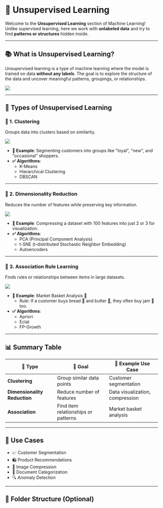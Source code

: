 # 🧠 Unsupervised Learning

Welcome to the **Unsupervised Learning** section of Machine Learning! Unlike supervised learning, here we work with **unlabeled data** and try to find **patterns or structures** hidden inside.

---

## 📚 What is Unsupervised Learning?

Unsupervised learning is a type of machine learning where the model is trained on data **without any labels**. The goal is to explore the structure of the data and uncover meaningful patterns, groupings, or relationships.

<img src="https://media.geeksforgeeks.org/wp-content/uploads/20231124111325/Unsupervised-learning.png" />

---

## 🧩 Types of Unsupervised Learning

### 🔹 1. Clustering

Groups data into clusters based on similarity.

<img src="https://images.datacamp.com/image/upload/v1659712759/Customer_Segmentation_ccf4cfac94.png" />

- **📌 Example**: Segmenting customers into groups like "loyal", "new", and "occasional" shoppers.
- **✅ Algorithms**:
  - K-Means
  - Hierarchical Clustering
  - DBSCAN

---

### 🔹 2. Dimensionality Reduction

Reduces the number of features while preserving key information.

<img src="https://www.sc-best-practices.org/_images/dimensionality_reduction.jpeg" />

- **📌 Example**: Compressing a dataset with 100 features into just 2 or 3 for visualization.
- **✅ Algorithms**:
  - PCA (Principal Component Analysis)
  - t-SNE (t-distributed Stochastic Neighbor Embedding)
  - Autoencoders

---

### 🔹 3. Association Rule Learning

Finds rules or relationships between items in large datasets.

<img src="https://media.licdn.com/dms/image/v2/D5612AQHzuT5mbz42Mw/article-cover_image-shrink_600_2000/article-cover_image-shrink_600_2000/0/1699439045884?e=2147483647&v=beta&t=Z0iHaSMlbqkkGs6bSJ_VYB_SBsxktL6y8VszA8g-JSY" />

- **📌 Example**: Market Basket Analysis 🛒
  - Rule: If a customer buys bread 🍞 and butter 🧈, they often buy jam 🍓 too.
- **✅ Algorithms**:
  - Apriori
  - Eclat
  - FP-Growth

---

## 📊 Summary Table

| 🧩 Type                     | 🎯 Goal                              | 🧪 Example Use Case                |
|----------------------------|--------------------------------------|-----------------------------------|
| **Clustering**             | Group similar data points            | Customer segmentation             |
| **Dimensionality Reduction** | Reduce number of features           | Data visualization, compression   |
| **Association**            | Find item relationships or patterns  | Market basket analysis            |

---

## 🚀 Use Cases

- 📈 Customer Segmentation
- 🛍️ Product Recommendations
- 🎨 Image Compression
- 🧾 Document Categorization
- 🔍 Anomaly Detection

---

## 📁 Folder Structure (Optional)


